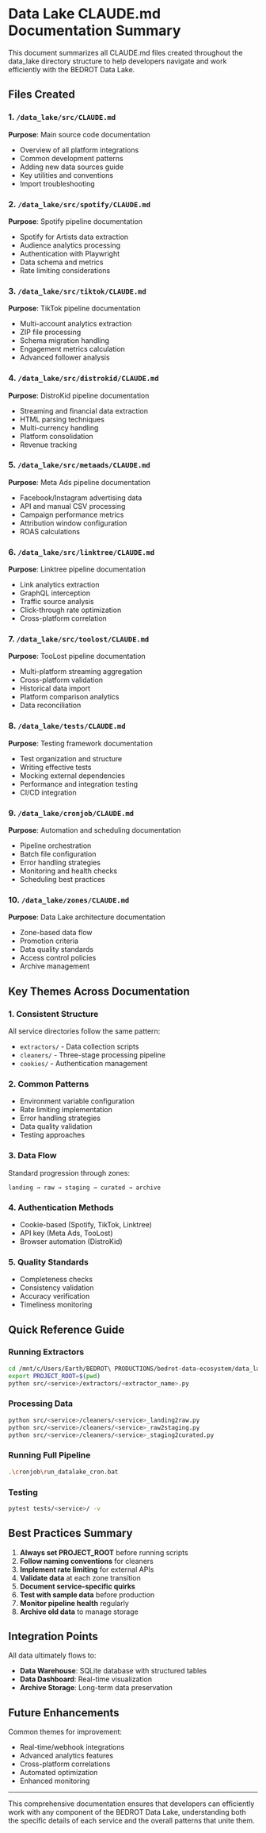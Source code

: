 # Data Lake CLAUDE.md Documentation Summary

This document summarizes all CLAUDE.md files created throughout the data_lake directory structure to help developers navigate and work efficiently with the BEDROT Data Lake.

## Files Created

### 1. `/data_lake/src/CLAUDE.md`
**Purpose**: Main source code documentation
- Overview of all platform integrations
- Common development patterns
- Adding new data sources guide
- Key utilities and conventions
- Import troubleshooting

### 2. `/data_lake/src/spotify/CLAUDE.md`
**Purpose**: Spotify pipeline documentation
- Spotify for Artists data extraction
- Audience analytics processing
- Authentication with Playwright
- Data schema and metrics
- Rate limiting considerations

### 3. `/data_lake/src/tiktok/CLAUDE.md`
**Purpose**: TikTok pipeline documentation
- Multi-account analytics extraction
- ZIP file processing
- Schema migration handling
- Engagement metrics calculation
- Advanced follower analysis

### 4. `/data_lake/src/distrokid/CLAUDE.md`
**Purpose**: DistroKid pipeline documentation
- Streaming and financial data extraction
- HTML parsing techniques
- Multi-currency handling
- Platform consolidation
- Revenue tracking

### 5. `/data_lake/src/metaads/CLAUDE.md`
**Purpose**: Meta Ads pipeline documentation
- Facebook/Instagram advertising data
- API and manual CSV processing
- Campaign performance metrics
- Attribution window configuration
- ROAS calculations

### 6. `/data_lake/src/linktree/CLAUDE.md`
**Purpose**: Linktree pipeline documentation
- Link analytics extraction
- GraphQL interception
- Traffic source analysis
- Click-through rate optimization
- Cross-platform correlation

### 7. `/data_lake/src/toolost/CLAUDE.md`
**Purpose**: TooLost pipeline documentation
- Multi-platform streaming aggregation
- Cross-platform validation
- Historical data import
- Platform comparison analytics
- Data reconciliation

### 8. `/data_lake/tests/CLAUDE.md`
**Purpose**: Testing framework documentation
- Test organization and structure
- Writing effective tests
- Mocking external dependencies
- Performance and integration testing
- CI/CD integration

### 9. `/data_lake/cronjob/CLAUDE.md`
**Purpose**: Automation and scheduling documentation
- Pipeline orchestration
- Batch file configuration
- Error handling strategies
- Monitoring and health checks
- Scheduling best practices

### 10. `/data_lake/zones/CLAUDE.md`
**Purpose**: Data Lake architecture documentation
- Zone-based data flow
- Promotion criteria
- Data quality standards
- Access control policies
- Archive management

## Key Themes Across Documentation

### 1. **Consistent Structure**
All service directories follow the same pattern:
- `extractors/` - Data collection scripts
- `cleaners/` - Three-stage processing pipeline
- `cookies/` - Authentication management

### 2. **Common Patterns**
- Environment variable configuration
- Rate limiting implementation
- Error handling strategies
- Data quality validation
- Testing approaches

### 3. **Data Flow**
Standard progression through zones:
```
landing → raw → staging → curated → archive
```

### 4. **Authentication Methods**
- Cookie-based (Spotify, TikTok, Linktree)
- API key (Meta Ads, TooLost)
- Browser automation (DistroKid)

### 5. **Quality Standards**
- Completeness checks
- Consistency validation
- Accuracy verification
- Timeliness monitoring

## Quick Reference Guide

### Running Extractors
```bash
cd /mnt/c/Users/Earth/BEDROT\ PRODUCTIONS/bedrot-data-ecosystem/data_lake
export PROJECT_ROOT=$(pwd)
python src/<service>/extractors/<extractor_name>.py
```

### Processing Data
```bash
python src/<service>/cleaners/<service>_landing2raw.py
python src/<service>/cleaners/<service>_raw2staging.py
python src/<service>/cleaners/<service>_staging2curated.py
```

### Running Full Pipeline
```bash
.\cronjob\run_datalake_cron.bat
```

### Testing
```bash
pytest tests/<service>/ -v
```

## Best Practices Summary

1. **Always set PROJECT_ROOT** before running scripts
2. **Follow naming conventions** for cleaners
3. **Implement rate limiting** for external APIs
4. **Validate data** at each zone transition
5. **Document service-specific quirks**
6. **Test with sample data** before production
7. **Monitor pipeline health** regularly
8. **Archive old data** to manage storage

## Integration Points

All data ultimately flows to:
- **Data Warehouse**: SQLite database with structured tables
- **Data Dashboard**: Real-time visualization
- **Archive Storage**: Long-term data preservation

## Future Enhancements

Common themes for improvement:
- Real-time/webhook integrations
- Advanced analytics features
- Cross-platform correlations
- Automated optimization
- Enhanced monitoring

---

This comprehensive documentation ensures that developers can efficiently work with any component of the BEDROT Data Lake, understanding both the specific details of each service and the overall patterns that unite them.